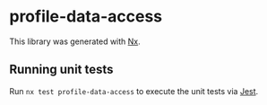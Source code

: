 # profile-data-access

This library was generated with [Nx](https://nx.dev).

## Running unit tests

Run `nx test profile-data-access` to execute the unit tests via [Jest](https://jestjs.io).
